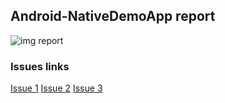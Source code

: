 ## Android-NativeDemoApp report

![img report]([https://github.com/nataliasiutsova/appium-boilerplate/report/Allure-report-1.png](https://github.com/nataliasiutsova/appium-boilerplate/blob/main/report/Allure-report-1.PNG))

### Issues links

[Issue 1](https://github.com/nataliasiutsova/appium-boilerplate/issues/1)
[Issue 2](https://github.com/nataliasiutsova/appium-boilerplate/issues/2)
[Issue 3](https://github.com/nataliasiutsova/appium-boilerplate/issues/3)
